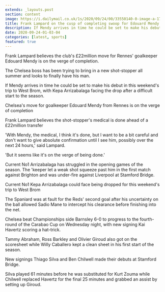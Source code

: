 ```yaml
---
extends: _layouts.post
section: content
image: https://i.dailymail.co.uk/1s/2020/09/24/00/33550140-0-image-a-173_1600905522610.jpg 
title: Frank Lampard on the cusp of completing swoop for Edouard Mendy from Rennes 
description: If Mendy arrives in time he could be set to make his debut in this weekends trip to West Brom, with Kepa Arrizabalaga facing the drop after a difficult start to the season. 
date: 2020-09-24-01-03-04 
categories: [latest, sports] 
featured: true 
--- 
```

Frank Lampard believes the club's £22million move for Rennes' goalkeeper Edouard Mendy is on the verge of completion.

The Chelsea boss has been trying to bring in a new shot-stopper all summer and looks to finally have his man. 

If Mendy arrives in time he could be set to make his debut in this weekend's trip to West Brom, with Kepa Arrizabalaga facing the drop after a difficult start to the season. 

Chelsea's move for goalkeeper Edouard Mendy from Rennes is on the verge of completion 

Frank Lampard believes the shot-stopper's medical is done ahead of a £22million transfer

'With Mendy, the medical, I think it's done, but I want to be a bit careful and don't want to give absolute confirmation until I see him, possibly over the next 24 hours,' said Lampard. 

'But it seems like it's on the verge of being done.'

Current No1 Arrizabalaga has struggled in the opening games of the season. The 'keeper let a weak shot squeeze past him in the first match against Brighton and was under-fire against Liverpool at Stamford Bridge. 

Current No1 Kepa Arrizabalaga could face being dropped for this weekend's trip to West Brom

The Spaniard was at fault for the Reds' second goal after his uncertainty on the ball allowed Sadio Mane to intercept his clearance before finishing into the net.

Chelsea beat Championships side Barnsley 6-0 to progress to the fourth-round of the Carabao Cup on Wednesday night, with new signing Kai Havertz scoring a hat-trick.

Tammy Abraham, Ross Barkley and Olivier Giroud also got on the scoresheet while Willy Caballero kept a clean sheet in his first start of the season.

New signings Thiago Silva and Ben Chilwell made their debuts at Stamford Bridge. 

Silva played 61 minutes before he was substituted for Kurt Zouma while Chilwell replaced Havertz for the final 25 minutes and grabbed an assist by setting up Giroud.  

